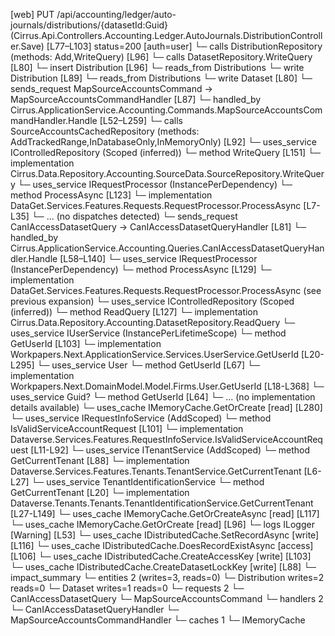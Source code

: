 [web] PUT /api/accounting/ledger/auto-journals/distributions/{datasetId:Guid}  (Cirrus.Api.Controllers.Accounting.Ledger.AutoJournals.DistributionController.Save)  [L77–L103] status=200 [auth=user]
  └─ calls DistributionRepository (methods: Add,WriteQuery) [L96]
  └─ calls DatasetRepository.WriteQuery [L80]
  └─ insert Distribution [L96]
    └─ reads_from Distributions
  └─ write Distribution [L89]
    └─ reads_from Distributions
  └─ write Dataset [L80]
  └─ sends_request MapSourceAccountsCommand -> MapSourceAccountsCommandHandler [L87]
    └─ handled_by Cirrus.ApplicationService.Accounting.Commands.MapSourceAccountsCommandHandler.Handle [L52–L259]
      └─ calls SourceAccountsCachedRepository (methods: AddTrackedRange,InDatabaseOnly,InMemoryOnly) [L92]
      └─ uses_service IControlledRepository<Source> (Scoped (inferred))
        └─ method WriteQuery [L151]
          └─ implementation Cirrus.Data.Repository.Accounting.SourceData.SourceRepository.WriteQuery
      └─ uses_service IRequestProcessor (InstancePerDependency)
        └─ method ProcessAsync [L123]
          └─ implementation DataGet.Services.Features.Requests.RequestProcessor.ProcessAsync [L7-L35]
            └─ ... (no dispatches detected)
  └─ sends_request CanIAccessDatasetQuery -> CanIAccessDatasetQueryHandler [L81]
    └─ handled_by Cirrus.ApplicationService.Accounting.Queries.CanIAccessDatasetQueryHandler.Handle [L58–L140]
      └─ uses_service IRequestProcessor (InstancePerDependency)
        └─ method ProcessAsync [L129]
          └─ implementation DataGet.Services.Features.Requests.RequestProcessor.ProcessAsync (see previous expansion)
      └─ uses_service IControlledRepository<Dataset> (Scoped (inferred))
        └─ method ReadQuery [L127]
          └─ implementation Cirrus.Data.Repository.Accounting.DatasetRepository.ReadQuery
      └─ uses_service IUserService (InstancePerLifetimeScope)
        └─ method GetUserId [L103]
          └─ implementation Workpapers.Next.ApplicationService.Services.UserService.GetUserId [L20-L295]
            └─ uses_service User
              └─ method GetUserId [L67]
                └─ implementation Workpapers.Next.DomainModel.Model.Firms.User.GetUserId [L18-L368]
            └─ uses_service Guid?
              └─ method GetUserId [L64]
                └─ ... (no implementation details available)
            └─ uses_cache IMemoryCache.GetOrCreate [read] [L280]
      └─ uses_service IRequestInfoService (AddScoped)
        └─ method IsValidServiceAccountRequest [L101]
          └─ implementation Dataverse.Services.Features.RequestInfoService.IsValidServiceAccountRequest [L11-L92]
      └─ uses_service ITenantService (AddScoped)
        └─ method GetCurrentTenant [L88]
          └─ implementation Dataverse.Services.Features.Tenants.TenantService.GetCurrentTenant [L6-L27]
            └─ uses_service TenantIdentificationService
              └─ method GetCurrentTenant [L20]
                └─ implementation Dataverse.Tenants.Tenants.TenantIdentificationService.GetCurrentTenant [L27-L149]
                  └─ uses_cache IMemoryCache.GetOrCreateAsync [read] [L117]
                  └─ uses_cache IMemoryCache.GetOrCreate [read] [L96]
                  └─ logs ILogger<ITenantIdentificationService> [Warning] [L53]
      └─ uses_cache IDistributedCache.SetRecordAsync [write] [L116]
      └─ uses_cache IDistributedCache.DoesRecordExistAsync [access] [L106]
      └─ uses_cache IDistributedCache.CreateAccessKey [write] [L103]
      └─ uses_cache IDistributedCache.CreateDatasetLockKey [write] [L88]
  └─ impact_summary
    └─ entities 2 (writes=3, reads=0)
      └─ Distribution writes=2 reads=0
      └─ Dataset writes=1 reads=0
    └─ requests 2
      └─ CanIAccessDatasetQuery
      └─ MapSourceAccountsCommand
    └─ handlers 2
      └─ CanIAccessDatasetQueryHandler
      └─ MapSourceAccountsCommandHandler
    └─ caches 1
      └─ IMemoryCache

